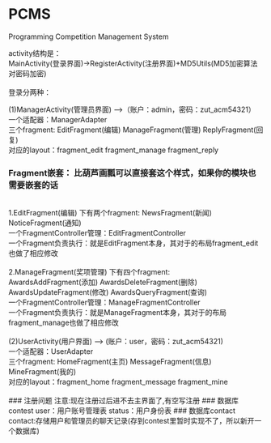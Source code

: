 # PCMS
Programming Competition Management System

activity结构是：<br>
MainActivity(登录界面)->RegisterActivity(注册界面)+MD5Utils(MD5加密算法对密码加密)<br>
<br>
登录分两种：<br>

(1)ManagerActivity(管理员界面) -->（账户：admin，密码：zut_acm54321）<br>
一个适配器：ManagerAdapter<br>
三个fragment: EditFragment(编辑) ManageFragment(管理) ReplyFragment(回复)<br>
对应的layout：fragment_edit      fragment_manage      fragment_reply<br>
### Fragment嵌套：  **比葫芦画瓢可以直接套这个样式，如果你的模块也需要嵌套的话**<br>
<br>
1.EditFragment(编辑) 下有两个fragment: NewsFragment(新闻)  NoticeFragment(通知)<br>
一个FragmentController管理：EditFragmentController<br>
一个Fragment负责执行：就是EditFragment本身，其对于的布局fragment_edit也做了相应修改<br>
<br>
2.ManageFragment(奖项管理) 下有四个fragment: <br>
AwardsAddFragment(添加)  AwardsDeleteFragment(删除)<br>
AwardsUpdateFragment(修改) AwardsQueryFragment(查询)<br>
一个FragmentController管理：ManageFragmentController<br>
一个Fragment负责执行：就是ManageFragment本身，其对于的布局fragment_manage也做了相应修改<br>
<br>
(2)UserActivity(用户界面)   --> (账户：user，密码：zut_acm54321)<br>
一个适配器：UserAdapter  <br>
三个fragment: HomeFragment(主页) MessageFragment(信息) MineFragment(我的)  <br>
对应的layout：fragment_home     fragment_message      fragment_mine  <br>
<br>
### 注册问题
    注意:现在注册过后进不去主界面了,有空写注册
### 数据库contest
    user：用户账号管理表
    status：用户身份表
### 数据库contact
    contact:存储用户和管理员的聊天记录(存到contest里暂时实现不了，所以新开一个数据库)
    
 
